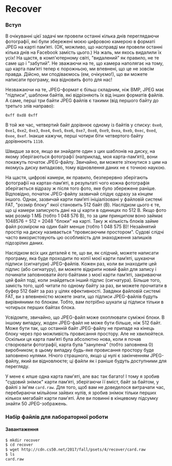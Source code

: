 # Recover

### Вступ

В очікуванні цієї задачі ми провели останні кілька днів переглядаючи фотографії, які були збережені моєю цифровою камерою в форматі JPEG на карті пам’яті. (ОК, можливо, що насправді ми провели останні кілька днів на Facebook замість цього.) На жаль, ми якось видалили їх усіх! На щастя, в комп'ютерному світі, "видалений" як правило, не те саме що і "забутий". Не зважаючи на те, що камера наполягає на тому, що карта пам’яті тепер є порожньою, ми впевнені, що це не зовсім правда. Дійсно, ми сподіваємось (ем, очікуємо!), що ви можете написати програму, яка відновить фото для нас!

Незважаючи на те, JPEG-формат є більш складним, ніж BMP, JPEG має "підписи", шаблони байтів, які відрізняють їх від інших форматів файлів. А саме, перші три байти JPEG файлів є такими (від першого байту до третьго злів направо):

```
0xff 0xd8 0xff
```

В той же час, четвертий байт дорівнює одному із байтів у списку: `0xe0`, `0xe1`, `0xe2`, `0xe3`, `0xe4`, `0xe5`, `0xe6`, `0xe7`, `0xe8`, `0xe9`, `0xea`, `0xeb`, `0xec`, `0xed`, `0xee`, `0xef`. Інакше кажучи, перші чотири біти четвертого байту дорівнюють `1110`.

Швидше за все, якщо ви знайдете один з цих шаблонів на диску, на якому зберігаються фотографії (наприклад, моя карта-пам’яті), вони покажуть початок JPEG-файлу. Звичайно, ви можете зіткнутися з цим на якомусь диску випадково, тому відновлення даних не є точною наукою.

На щастя, цифрові камери, як правило, безперервно зберігають фотографії на картах-пам’яті, в результаті чого кожна фотографія зберігається відразу ж після того фото, яке було збережене раніше. Відповідно, початок JPEG-файлу зазвичай слідує одразу за кінцем іншого. Однак, зазвичай карти пам’яті ініціалізовані у файловій системі FAT, "розмір блоку" якої становить 512 байт (B). Наслідком цього є те, що ці камери записують дані на ці карти в одиницях по 512 B. Якщо фото має розмір 1 МБ (тобто 1 048 576 B), то за цим принципом воно займає 1048576 ÷ 512 = 2048 "блоки" на карті. Таку ж кількість блоків займе файл розміром на один байт менше (тобто 1 048 575 B)! Незайнятий простір на диску називається "провисаючим простором". Судові слідчі часто використовують цю особливість для знаходження залишків підозрілих даних.

Наслідком всіх цих деталей є те, що ви, як слідчий, можете написати програму, яка буде проходити по копії моєї карти пам’яті, шукаючи підписи (сигнатури) JPEG-файлів. Кожен раз, коли ви знаходите цей підпис (або сигнатуру), ви можете відкрити новий файл для запису і починати заповнювати його байтами з моєї карти пам’яті, закриваючи цей файл тоді, коли знайдеться інший підпис (сигнатура). Більше того, замість того, щоб читати по одному байту за раз, ви можете прочитати в буфер 512 байт за раз у цілях ефективності. Завдяки файловій системі FAT, ви з впевненістю можете знати, що підписи JPEG-файлів будуть вирівняними по блокам. Тобто, вам потрібно шукати ці підписи тільки в чотирьох перших байтах блока.

Усвідомте, звичайно, що JPEG-файл може охоплювати суміжні блоки. В іншому випадку, жоден JPEG-файл не може бути більше, ніж 512 байт. Може бути так, що останній байт JPEG-файлу не припаде на кінець блоку через про можливість провисання простору. Але не хвилюйтеся. Оскільки ця карта пам’яті була абсолютно нова, коли я почав створювати фотографії, карта була "занулена" (тобто заповнена 0) виробником; в цьому випадку будь-яке провисання простору буде заповнено нулями. Нічого страшного, якщо ці нулі є закінченням JPEG-файлу, який ви відновлюєте; ці файли як і раніше будуть доступними для перегляду.

У мене є илше одна карта пам'яті, але вас так багато! І тому я  зробив "судовий знімок" карти пам’яті, зберігаючи її вміст, байт за байтом, у файлі з ім'ям `card.raw`. Для того, щоб вам не доведелося витрачати час, перебираючи мільйони зайвих нулів, я зробив знімок тільки перших кількох мегабайт карти пам'яті. Але ви повинні в кінцевому підсумку знайти 50 JPEG-зображень.

### Набір файлів для лабораторної роботи

#### Завантаження

```bash
$ mkdir recover
$ cd recover
$ wget http://cdn.cs50.net/2017/fall/psets/4/recover/card.raw
$ ls
card.raw
```